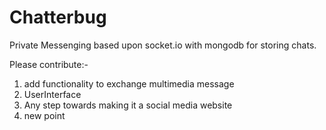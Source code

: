 # Chatterbug

Private Messenging based upon socket.io with mongodb for storing chats. 


Please contribute:- 

 1. add functionality to exchange multimedia message
 2. UserInterface
 3. Any step towards making it a social media website
 4. new point
